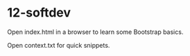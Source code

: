 # 12-softdev

Open index.html in a browser to learn some Bootstrap basics.

Open context.txt for quick snippets.
